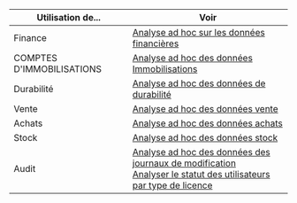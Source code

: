| Utilisation de... | Voir |
| ------------------- | --- |
| Finance             | [Analyse ad hoc sur les données financières](../ad-hoc-analysis-finance.md) |
| COMPTES D'IMMOBILISATIONS        | [Analyse ad hoc des données Immobilisations](../ad-hoc-analysis-fa.md) |
| Durabilité      | [Analyse ad hoc des données de durabilité](../ad-hoc-analysis-sustainability.md) |
| Vente               | [Analyse ad hoc des données vente](../ad-hoc-analysis-sales.md) |
| Achats          | [Analyse ad hoc des données achats](../ad-hoc-analysis-purchasing.md) |
| Stock           | [Analyse ad hoc des données stock](../ad-hoc-analysis-inventory.md) |
| Audit            | [Analyse ad hoc des données des journaux de modification](../across-log-changes.md#analyze-data-in-the-change-log) <br> [Analyser le statut des utilisateurs par type de licence](../ui-how-users-permissions.md#analyze-user-status-by-license-type)

